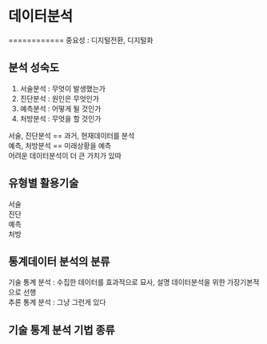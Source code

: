 # 데이터분석
============
중요성 : 디지털전환, 디지털화
## 분석 성숙도
1. 서술분석 : 무엇이 발생했는가
2. 진단분석 : 원인은 무엇인가
3. 예측분석 : 어떻게 될 것인가
4. 처방분석 : 무엇을 할 것인가

서술, 진단분석 == 과거, 현재데이터를 분석  
예측, 처방분석 == 미래상황을 예측  
어려운 데이터분석이 더 큰 가치가 있따  

## 유형별 활용기술   
서술  
진단  
예측  
처방  

## 통계데이터 분석의 분류  
기술 통계 분석 : 수집한 데이터를 효과적으로 묘사,  설명 데이터분석을 위한 가장기본적으로 선행  
추론 통계 분석 : 그냥 그런게 있다  

## 기술 통계 분석 기법 종류 
